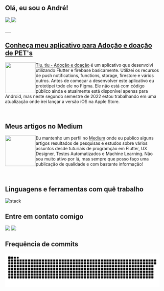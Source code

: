 ## Olá, eu sou o André!


 <div>
  <a href="https://github.com/AndreDrummer">
  <img height="180em" src="https://github-readme-stats.vercel.app/api?username=AndreDrummer&show_icons=true&theme=dark&include_all_commits=true&count_private=true"/>
  <img height="180em" src="https://github-readme-stats.vercel.app/api/top-langs/?username=AndreDrummer&layout=compact&langs_count=7&theme=dark"/>
</div>
 
&nbsp; &nbsp; &nbsp;

<div>
  <h2>Conheça meu aplicativo para Adoção e doação de PET's</h2>
 <p><a href="https://play.google.com/store/apps/details?id=com.anjasolutions.tiutiu&hl=pt_BR&gl=US"><img align="left" src="https://play-lh.googleusercontent.com/vKhzQDu77_d9-dXOSU6dNcgldCxO8IPphFWJSnnhv66bEZ6ZTUJGETmkFhbjHd92KQJK=w480-h960-rw" width="100" height="100"/>Tiu, tiu - Adoção e doação</a> é um aplicativo que desenvolvi utilizando Flutter e firebase basicamente. Utilizei os recursos de push notifications, functions, storage, firestore e vários outros. Antes de começar a desenvolver este aplicativo eu prototipei todo ele no Figma. Ele não está com código público ainda e atualmente está disponível apenas para Android, mas neste segundo semestre de 2022 estou trabalhando em uma atualização onde irei lançar a versão iOS na Apple Store.</p>
</div>
 
&nbsp; &nbsp; &nbsp;
 
<div>
  <h2>Meus artigos no Medium</h2>
 <p> Eu mantenho um perfil no <a href="https://medium.com/@andrfelipedrummer"><img align="left" src="https://cdn-icons-png.flaticon.com/512/5968/5968885.png" width="100" height="100"/>Medium</a> onde eu publico alguns artigos resultados de pesquisas e estudos sobre vários assuntos desde tuturiais de programção em Flutter, UX Designer, Testes Automatizados e Machine Learning. Não sou muito ativo por lá, mas sempre que posso faço uma publicação de qualidade e com bastante informação!</p>
</div>
 
&nbsp; &nbsp; &nbsp;

<h2>Linguagens e ferramentas com quê trabalho</h2>

![stack](https://user-images.githubusercontent.com/36930816/184158507-4a976c91-24a7-444c-ba63-252132bce573.png)

 
 <h2>Entre em contato comigo</h2>
 
  <a href = "mailto:anprofelipe@"><img src="https://img.shields.io/badge/-Gmail-%23333?style=for-the-badge&logo=gmail&logoColor=white" target="_blank"></a>
  <a href="https://www.linkedin.com/in/andre-mobile-developer/" target="_blank"><img src="https://img.shields.io/badge/-LinkedIn-%230077B5?style=for-the-badge&logo=linkedin&logoColor=white](https://pixabay.com/pt/vectors/ligado-em-logotipo-companhia-2668700/)" target="_blank"></a> 
 
 
 <h2> Frequência de commits</h2>
 
 ![Snake animation](https://github.com/AndreDrummer/AndreDrummer/blob/output/github-contribution-grid-snake.svg)
 
</div>
